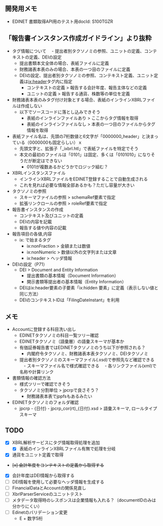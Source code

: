 ## 開発用メモ
- EDINET 書類取得API用のテスト用docId: S100TGZR

## 「報告書インスタンス作成ガイドライン」より抜粋
- タグ情報について
　- 提出者別タクソノミの参照、ユニットの定義、コンテキストの定義、DEIの設定
    - 提出書類本文全体の場合、表紙ファイルに定義
    - 財務諸表本表のみの場合、本表の一つ目のファイルに定義
    - DEIの設定、提出者別タクソノミの参照、コンテキスト定義、ユニット定義は<ix:header>タグ内に指定
      - コンテキストの定義 > 報告する会計年度、報告主体などの定義
      - ユニットの定義 > 報告する通貨、株数等の単位を定義
- 財務諸表本表のみタグ付け対象とする場合、表紙のインラインXBRLファイルは作成しない
  - 以下でソースコードに落とし込みできそう
    - 表紙のインラインファイルあり > ここからタグ情報を取得
    - 表紙のインラインファイルなし > 本表の一つ目のファイルからタグ情報を取得
- 表紙ファイル名は、先頭の7桁数値と6文字が「0000000_header」と決まっている（0000000も固定らしい）ｘ
  - 先頭文字と、拡張子「_ixbrl.htl」で表紙ファイルを特定でそう
  - 本文の最初のファイルは「0101」は固定、多くは「0101010」になりそうだが断定はできない
    - 0101が複数あるかどうかでロジック組む？
- XBRLインスタンスファイル
  - インラインXBRLファイルをEDINET登録することで自動生成される
  - これを見れば必要な情報全部あるかも？ただし容量が大きい
- タクソノミの参照
  - スキーマファイルの参照 > schemaRef要素で指定
  - 拡張リンクロールの参照 > roleRef要素で指定
- 報告書インスタンスの作成
  - コンテキスト及びユニットの定義
  - DEIの内容を記載
  - 報告する値や内容の記載
- 報告項目の各値,内容
  - ix: で始まるタグ
    - ix:nonFraction > 金額または数値
    - ix:nonNumeric > 数値以外の文字列または文章
    - ix:header > ヘッダ情報
- DEIの設定（P71）
  - DEI > Document and Entity Information
    - 提出書類の基本情報（Document Information）
    - 開示書類等提出者の基本情報（Entity Information）
  - DEIはix:header要素の子要素「ix:hidden 要素」に定義（表示しない値と同じ方法）
  - DEIのコンテキストIDは「FilingDateInstant」を利用

## メモ
- Accountに登録する科目洗い出し
  - EDINETタクソノミの科目一覧ツリー確認
  - EDINETタクソノミ（語彙層）の語彙スキーマが基本か
  - 有価証券報告書ではEDINETタクソノミのうち以下が参照される？
    - 内閣府令タクソノミ、財務諸表本表タクソノミ、DEIタクソノミ
  - 提出者別タクソノミのスキーマファイル(.xsd)で参照先など確認できる
  　- スキーマファイル名で様式確認できる
  　- 各リンクファイル(xml)で名称や計算リンク
- 書類情報の確認方法
  - 様式ツリーで確認できそう
  - タクソノミ分割単位 > jpcrpで良さそう？
    - 財務諸表本表でjppfsもあるみたい
- EDINETタクソノミのフォルダ確認
  - jpcrp - {日付} - jpcrp_cor(rt)_{日付}.xsd > 語彙スキーマ, ロールタイプスキーマ


## TODO
- [x] XBRL解析サービスにタグ情報取得処理を追加
  - [x] 表紙のインラインXBRLファイル有無で処理を分岐
- [x] 通貨をユニット定義で取得
- ~~[x] 会計年度をコンテキストの定義から取得する~~
- [x] 会計年度はDEI情報から取得する
- [ ] DEI情報を使用して必要なヘッダ情報を生成する
- [ ] FinancialDataとAccountの関係見直し
- [ ] XbrlParserServiceのユニットテスト
- [ ] メタデータ取得時のレスポンスは企業情報も入れる？（documentIDのみは分かりにくい）
- [ ] Edinetのバリデーション変更
  - E + 数字5桁

